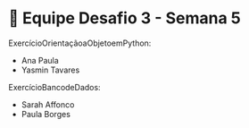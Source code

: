# 📢 Equipe Desafio 3 - Semana 5

ExercícioOrientaçãoaObjetoemPython:
  - Ana Paula
  - Yasmin Tavares

ExercícioBancodeDados:
 - Sarah Affonco 
 - Paula Borges
